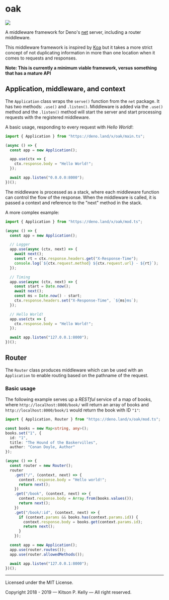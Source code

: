 # oak

[![][tci badge]][tci link]

A middleware framework for Deno's [net](https://github.com/denoland/net)
server, including a router middleware.

This middleware framework is inspired by [Koa](https://github.com/koajs/koa)
but it takes a more strict concept of not duplicating information in more than
one location when it comes to requests and responses.

**Note: This is currently a minimum viable framework, versus something that has
a mature API**

## Application, middleware, and context

The `Application` class wraps the `serve()` function from the `net` package. It
has two methods: `.use()` and `.listen()`. Middleware is added via the
`.use()` method and the `.listen()` method will start the server and start
processing requests with the registered middleware.

A basic usage, responding to every request with _Hello World!_:

```ts
import { Application } from "https://deno.land/x/oak/main.ts";

(async () => {
  const app = new Application();

  app.use(ctx => {
    ctx.response.body = "Hello World!";
  });

  await app.listen("0.0.0.0:8000");
})();
```

The middleware is processed as a stack, where each middleware function can
control the flow of the response. When the middleware is called, it is passed
a context and reference to the "next" method in the stack.

A more complex example:

```ts
import { Application } from "https://deno.land/x/oak/mod.ts";

(async () => {
  const app = new Application();

  // Logger
  app.use(async (ctx, next) => {
    await next();
    const rt = ctx.response.headers.get("X-Response-Time");
    console.log(`${ctx.request.method} ${ctx.request.url} - ${rt}`);
  });

  // Timing
  app.use(async (ctx, next) => {
    const start = Date.now();
    await next();
    const ms = Date.now() - start;
    ctx.response.headers.set("X-Response-Time", `${ms}ms`);
  });

  // Hello World!
  app.use(ctx => {
    ctx.response.body = "Hello World!";
  });

  await app.listen("127.0.0.1:8000");
})();
```

## Router

The `Router` class produces middleware which can be used with an `Application`
to enable routing based on the pathname of the request.

### Basic usage

The following example serves up a _RESTful_ service of a map of books, where
`http://localhost:8000/book/` will return an array of books and
`http://localhost:8000/book/1` would return the book with ID `"1"`:

```ts
import { Application, Router } from "https://deno.land/x/oak/mod.ts";

const books = new Map<string, any>();
books.set("1", {
  id: "1",
  title: "The Hound of the Baskervilles",
  author: "Conan Doyle, Author"
});

(async () => {
  const router = new Router();
  router
    .get("/", (context, next) => {
      context.response.body = "Hello world!";
      return next();
    })
    .get("/book", (context, next) => {
      context.response.body = Array.from(books.values());
      return next();
    })
    .get("/book/:id", (context, next) => {
      if (context.params && books.has(context.params.id)) {
        context.response.body = books.get(context.params.id);
        return next();
      }
    });

  const app = new Application();
  app.use(router.routes());
  app.use(router.allowedMethods());

  await app.listen("127.0.0.1:8000");
})();
```

---

Licensed under the MIT License.

Copyright 2018 - 2019 — Kitson P. Kelly — All right reserved.

[tci badge]: https://travis-ci.com/kitsonk/colors.svg?branch=master
[tci link]: https://travis-ci.com/kitsonk/colors

